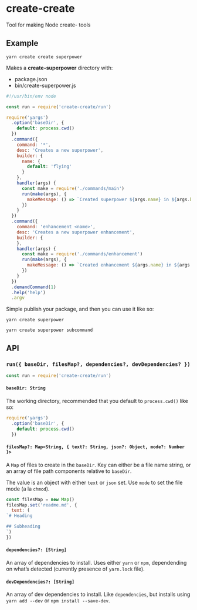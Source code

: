 # create-create
Tool for making Node create- tools

## Example

```
yarn create create superpower
```

Makes a **create-superpower** directory with:
- package.json
- bin/create-superpower.js

```js
#!/usr/bin/env node

const run = require('create-create/run')

require('yargs')
  .option('baseDir', {
    default: process.cwd()
  })
  .command({
    command: '*',
    desc: 'Creates a new superpower',
    builder: {
      name: {
        default: 'flying'
      }
    },
    handler(args) {
      const make = require('./commands/main')
      run(make(args), {
        makeMessage: () => `Created superpower ${args.name} in ${args.baseDir}`
      })
    }
  })
  .command({
    command: 'enhancement <name>',
    desc: 'Creates a new superpower enhancement',
    builder: {
    },
    handler(args) {
      const make = require('./commands/enhancement')
      run(make(args), {
        makeMessage: () => `Created enhancement ${args.name} in ${args.baseDir}`
      })
    }
  })
  .demandCommand(1)
  .help('help')
  .argv
```

Simple publish your package, and then you can use it like so:

```
yarn create superpower

yarn create superpower subcommand
```

## API

### `run({ baseDir, filesMap?, dependencies?, devDependencies? })`

```js
const run = require('create-create/run')
```

#### `baseDir: String`

The working directory, recommended that you default to `process.cwd()` like so:

```js
require('yargs')
  .option('baseDir', {
    default: process.cwd()
  })
```

#### `filesMap?: Map<String, { text?: String, json?: Object, mode?: Number }>`

A `Map` of files to create in the `baseDir`. Key can either be a file name string, or an array of file path components relative to `baseDir`.

The value is an object with either `text` or `json` set. Use `mode` to set the file mode (a la `chmod`).

```js
const filesMap = new Map()
filesMap.set('readme.md', {
  text: (
`# Heading

## Subheading
`)
})
```

#### `dependencies?: [String]`

An array of dependencies to install. Uses either `yarn` or `npm`, dependending on what’s detected (currently presence of `yarn.lock` file).

#### `devDependencies?: [String]`

An array of dev dependencies to install. Like `dependencies`, but installs using `yarn add --dev` or `npm install --save-dev`.

